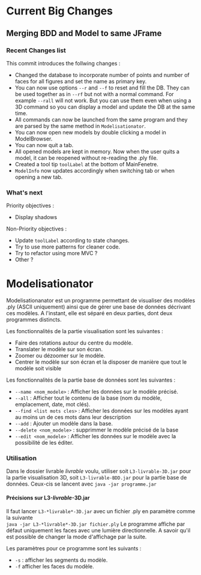 # Current Big Changes
## Merging BDD and Model to same JFrame

### Recent Changes list
This commit introduces the follwing changes :
  - Changed the database to incorporate number of points and number of faces for all figures and set the name as primary key.
  - You can now use options `--r` and `--f` to reset and fill the DB. They can be used together as in `--rf` but not with a normal command. For example `--rall` will not work. But you can use them even when using a 3D command so you can display a model and update the DB at the same time.
  - All commands can now be launched from the same program and they are parsed by the same method in `Modelisationator`.
  - You can now open new models by double clicking a model in ModelBrowser.
  - You can now quit a tab.
  - All opened models are kept in memory. Now when the user quits a model, it can be reopened without re-reading the .ply file.
  - Created a tool tip `toolLabel` at the bottom of MainFenetre.
  - `ModelInfo` now updates accordingly when switching tab or when opening a new tab.
  
### What's next
Priority objectives :
  - Display shadows

Non-Priority objectives :
  - Update `toolLabel` according to state changes.
  - Try to use more patterns for cleaner code.
  - Try to refactor using more MVC ?
  - Other ?

# Modelisationator

Modelisationanator est un programme permettant de visualiser des modèles .ply (ASCII uniquement) ainsi que de gérer une base de données décrivant ces modèles. A l'instant, elle est séparé en deux parties, dont deux programmes distincts.

Les fonctionnalités de la partie visualisation sont les suivantes :
  - Faire des rotations autour du centre du modèle.
  - Translater le modèle sur son écran.
  - Zoomer ou dézoomer sur le modèle.
  - Centrer le modèle sur son écran et la disposer de manière que tout le modèle soit visible

Les fonctionnalités de la partie base de données sont les suivantes :
  - `--name <nom_modele>` : Afficher les données sur le modèle précisé.
  - `--all` : Afficher tout le contenu de la base (nom du modèle, emplacement, date, mot clés).
  - `--find <list mots cles>` : Afficher les données sur les modèles ayant au moins un de ces mots dans leur description
  - `--add` : Ajouter un modèle dans la base.
  - `--delete <nom_modele>` : supprimmer le modèle précisé de la base
  - `--edit <nom_modele>` : Afficher les données sur le modèle avec la possibilité de les éditer.

### Utilisation

Dans le dossier livrable *livrable* voulu, utiliser soit `L3-livrable-3D.jar` pour la partie visualisation 3D, soit `L3-livrable-BDD.jar` pour la partie base de données.
Ceux-cis se lancent avec `java -jar programme.jar`

#### Précisions sur L3-*livrable*-3D.jar

Il faut lancer `L3-*livrable*-3D.jar` avec un fichier .ply en paramètre comme la suivante  
`java -jar L3-*livrable*-3D.jar fichier.ply`
Le programme affiche par défaut uniquement les faces avec une lumière directionnelle. A savoir qu'il est possible de changer la mode d'affichage par la suite.

Les paramètres pour ce programme sont les suivants :
  - `-s` : afficher les segments du modèle.
  - `-f` afficher les faces du modèle.
